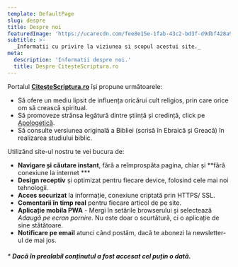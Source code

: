 ```yaml
---
template: DefaultPage
slug: despre
title: Despre noi
featuredImage: 'https://ucarecdn.com/fee8e15e-1fab-43c2-bd3f-d9dbf428a9c2/'
subtitle: >-
  _Informatii cu privire la viziunea si scopul acestui site._ 
meta:
  description: 'Informatii despre noi.'
  title: Despre CiteșteScriptura.ro
---
```

 
 Portalul **[CiteșteScriptura.ro](/)** își propune următoarele:
  * Să ofere un mediu lipsit de influența oricărui cult religios, prin care orice om să crească spiritual.
  * Să promoveze strânsa legătură dintre știință și credință, click pe [Apologetică](/apologetica/). 
  * Să consulte versiunea originală a Bibliei (scrisă în Ebraică și Greacă) în realizarea studiului biblic.

 Utilizând site-ul nostru te vei bucura de:

* **Navigare și căutare instant**, fără a reîmprospăta pagina, chiar și **fără conexiune la internet ***
* **Design receptiv** și optimizat pentru fiecare device, folosind cele mai noi tehnologii.
* **Acces securizat** la informație, conexiune criptată prin HTTPS/ SSL.
* **Comentarii în timp real** pentru fiecare articol de pe site. 
* **Aplicație mobila PWA** - Mergi în setările browserului și selectează *Adaugă pe ecran pornire*. Nu este doar o scurtătură, ci o aplicație de sine stătătoare.
* **Notificare pe email** atunci când postăm, dacă te abonezi la newsletter-ul de mai jos.


###### * **Dacă în prealabil conținutul a fost accesat cel puțin o dată.**

